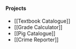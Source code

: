 
#### Projects
- [[Textbook Catalogue]]
- [[Grade Calculator]]
- [[Pig Catalogue]]
- [[Crime Reporter]]